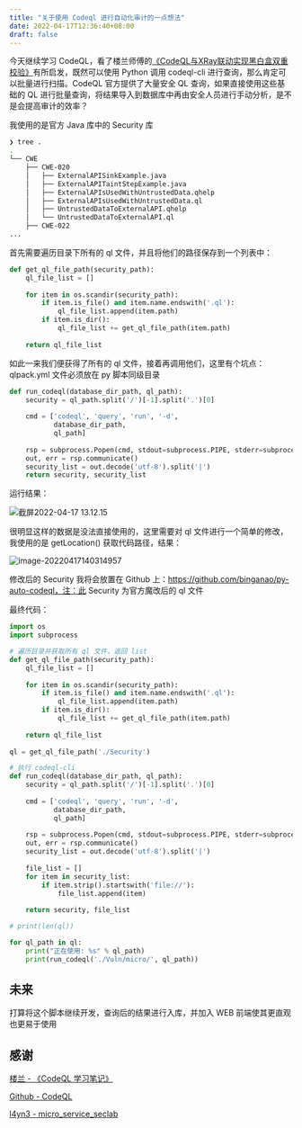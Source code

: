 ```yaml
---
title: "关于使用 Codeql 进行自动化审计的一点想法"
date: 2022-04-17T12:36:40+08:00
draft: false
---
```


今天继续学习 CodeQL，看了楼兰师傅的[《CodeQL与XRay联动实现黑白盒双重校验》](https://www.yuque.com/loulan-b47wt/rc30f7/bd1frn)有所启发，既然可以使用 Python 调用 codeql-cli 进行查询，那么肯定可以批量进行扫描。CodeQL 官方提供了大量安全 QL 查询，如果直接使用这些基础的 QL 进行批量查询，将结果导入到数据库中再由安全人员进行手动分析，是不是会提高审计的效率？

我使用的是官方 Java 库中的 Security 库

```bash
❯ tree .
.
└── CWE
    ├── CWE-020
    │   ├── ExternalAPISinkExample.java
    │   ├── ExternalAPITaintStepExample.java
    │   ├── ExternalAPIsUsedWithUntrustedData.qhelp
    │   ├── ExternalAPIsUsedWithUntrustedData.ql
    │   ├── UntrustedDataToExternalAPI.qhelp
    │   └── UntrustedDataToExternalAPI.ql
    ├── CWE-022
...
```

首先需要遍历目录下所有的 ql 文件，并且将他们的路径保存到一个列表中：

```python
def get_ql_file_path(security_path):
    ql_file_list = []
    
    for item in os.scandir(security_path):
        if item.is_file() and item.name.endswith('.ql'):
            ql_file_list.append(item.path)
        if item.is_dir():
            ql_file_list += get_ql_file_path(item.path)
            
    return ql_file_list
```

如此一来我们便获得了所有的 ql 文件，接着再调用他们，这里有个坑点：qlpack.yml 文件必须放在 py 脚本同级目录

```python
def run_codeql(database_dir_path, ql_path):
    security = ql_path.split('/')[-1].split('.')[0]
    
    cmd = ['codeql', 'query', 'run', '-d', 
           database_dir_path, 
           ql_path]
    
    rsp = subprocess.Popen(cmd, stdout=subprocess.PIPE, stderr=subprocess.PIPE)
    out, err = rsp.communicate()
    security_list = out.decode('utf-8').split('|')
    return security, security_list
```

运行结果：

![截屏2022-04-17 13.12.15](https://cdn.bingbingzi.cn/blog/20220417131232.png "运行结果")

很明显这样的数据是没法直接使用的，这里需要对 ql 文件进行一个简单的修改，我使用的是 getLocation() 获取代码路径，结果：

![image-20220417140314957](https://cdn.bingbingzi.cn/blog/20220417140315.png "整理后的结果")

修改后的 Security 我将会放置在 Github 上：https://github.com/binganao/py-auto-codeql，注：此 Security 为官方魔改后的 ql 文件

最终代码：

```python
import os
import subprocess

# 遍历目录并获取所有 ql 文件，返回 list
def get_ql_file_path(security_path):
    ql_file_list = []
    
    for item in os.scandir(security_path):
        if item.is_file() and item.name.endswith('.ql'):
            ql_file_list.append(item.path)
        if item.is_dir():
            ql_file_list += get_ql_file_path(item.path)
            
    return ql_file_list
            
ql = get_ql_file_path('./Security')

# 执行 codeql-cli
def run_codeql(database_dir_path, ql_path):
    security = ql_path.split('/')[-1].split('.')[0]
    
    cmd = ['codeql', 'query', 'run', '-d', 
           database_dir_path, 
           ql_path]
    
    rsp = subprocess.Popen(cmd, stdout=subprocess.PIPE, stderr=subprocess.PIPE)
    out, err = rsp.communicate()
    security_list = out.decode('utf-8').split('|')
    
    file_list = []
    for item in security_list:
        if item.strip().startswith('file://'):
            file_list.append(item)
            
    return security, file_list

# print(len(ql))

for ql_path in ql:
    print("正在使用: %s" % ql_path)
    print(run_codeql('./Vuln/micro/', ql_path))
```

## 未来

打算将这个脚本继续开发，查询后的结果进行入库，并加入 WEB 前端使其更直观也更易于使用

## 感谢

[楼兰 - 《CodeQL 学习笔记》](https://www.yuque.com/loulan-b47wt/rc30f7)

[Github - CodeQL](https://github.com/github/codeql)

[l4yn3 - micro_service_seclab](https://github.com/l4yn3/micro_service_seclab/)
